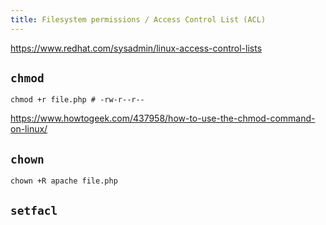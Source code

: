 ```yaml
---
title: Filesystem permissions / Access Control List (ACL)
---
```


https://www.redhat.com/sysadmin/linux-access-control-lists

## `chmod`

```shell
chmod +r file.php # -rw-r--r--
```

https://www.howtogeek.com/437958/how-to-use-the-chmod-command-on-linux/

## `chown`

```shell
chown +R apache file.php
```

## `setfacl`
